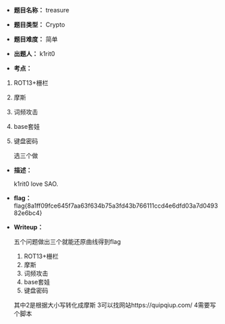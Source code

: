 * **题目名称：** treasure

* **题目类型：** Crypto

* **题目难度：** 简单

* **出题人：** k1rit0

* **考点：**  

1. ROT13+栅栏

2. 摩斯

3. 词频攻击

4. base套娃

5. 键盘密码

   选三个做


* **描述：**  

  k1rit0 love SAO.

* **flag：** flag{8a1ff09fce645f7aa63f634b75a3fd43b766111ccd4e6dfd03a7d049382e6bc4}

* **Writeup：** 

  五个问题做出三个就能还原曲线得到flag
  
  1.  ROT13+栅栏
  2.  摩斯
  3.  词频攻击
  4.  base套娃
  5.  键盘密码
  
  其中2是根据大小写转化成摩斯  3可以找网站https://quipqiup.com/ 4需要写个脚本

